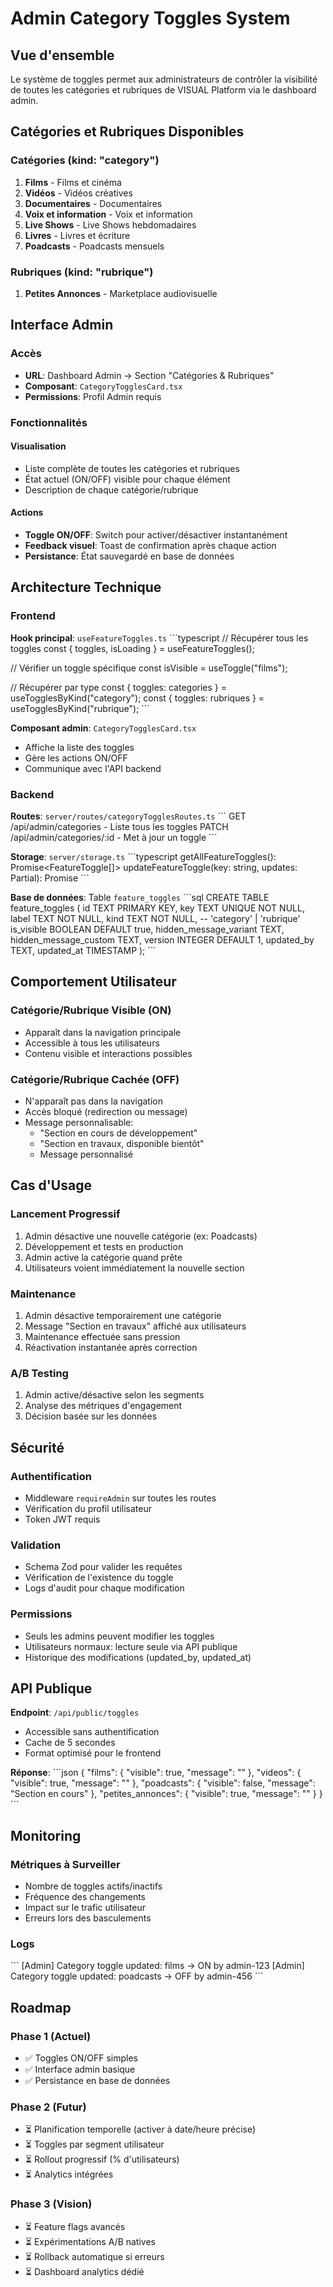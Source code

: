 # Admin Category Toggles System

## Vue d'ensemble

Le système de toggles permet aux administrateurs de contrôler la visibilité de toutes les catégories et rubriques de VISUAL Platform via le dashboard admin.

## Catégories et Rubriques Disponibles

### Catégories (kind: "category")
1. **Films** - Films et cinéma
2. **Vidéos** - Vidéos créatives
3. **Documentaires** - Documentaires
4. **Voix et information** - Voix et information
5. **Live Shows** - Live Shows hebdomadaires
6. **Livres** - Livres et écriture
7. **Poadcasts** - Poadcasts mensuels

### Rubriques (kind: "rubrique")
1. **Petites Annonces** - Marketplace audiovisuelle

## Interface Admin

### Accès
- **URL**: Dashboard Admin → Section "Catégories & Rubriques"
- **Composant**: `CategoryTogglesCard.tsx`
- **Permissions**: Profil Admin requis

### Fonctionnalités

#### Visualisation
- Liste complète de toutes les catégories et rubriques
- État actuel (ON/OFF) visible pour chaque élément
- Description de chaque catégorie/rubrique

#### Actions
- **Toggle ON/OFF**: Switch pour activer/désactiver instantanément
- **Feedback visuel**: Toast de confirmation après chaque action
- **Persistance**: État sauvegardé en base de données

## Architecture Technique

### Frontend

**Hook principal**: `useFeatureToggles.ts`
\`\`\`typescript
// Récupérer tous les toggles
const { toggles, isLoading } = useFeatureToggles();

// Vérifier un toggle spécifique
const isVisible = useToggle("films");

// Récupérer par type
const { toggles: categories } = useTogglesByKind("category");
const { toggles: rubriques } = useTogglesByKind("rubrique");
\`\`\`

**Composant admin**: `CategoryTogglesCard.tsx`
- Affiche la liste des toggles
- Gère les actions ON/OFF
- Communique avec l'API backend

### Backend

**Routes**: `server/routes/categoryTogglesRoutes.ts`
\`\`\`
GET    /api/admin/categories          - Liste tous les toggles
PATCH  /api/admin/categories/:id      - Met à jour un toggle
\`\`\`

**Storage**: `server/storage.ts`
\`\`\`typescript
getAllFeatureToggles(): Promise<FeatureToggle[]>
updateFeatureToggle(key: string, updates: Partial<FeatureToggle>): Promise<FeatureToggle>
\`\`\`

**Base de données**: Table `feature_toggles`
\`\`\`sql
CREATE TABLE feature_toggles (
  id TEXT PRIMARY KEY,
  key TEXT UNIQUE NOT NULL,
  label TEXT NOT NULL,
  kind TEXT NOT NULL, -- 'category' | 'rubrique'
  is_visible BOOLEAN DEFAULT true,
  hidden_message_variant TEXT,
  hidden_message_custom TEXT,
  version INTEGER DEFAULT 1,
  updated_by TEXT,
  updated_at TIMESTAMP
);
\`\`\`

## Comportement Utilisateur

### Catégorie/Rubrique Visible (ON)
- Apparaît dans la navigation principale
- Accessible à tous les utilisateurs
- Contenu visible et interactions possibles

### Catégorie/Rubrique Cachée (OFF)
- N'apparaît pas dans la navigation
- Accès bloqué (redirection ou message)
- Message personnalisable:
  - "Section en cours de développement"
  - "Section en travaux, disponible bientôt"
  - Message personnalisé

## Cas d'Usage

### Lancement Progressif
1. Admin désactive une nouvelle catégorie (ex: Poadcasts)
2. Développement et tests en production
3. Admin active la catégorie quand prête
4. Utilisateurs voient immédiatement la nouvelle section

### Maintenance
1. Admin désactive temporairement une catégorie
2. Message "Section en travaux" affiché aux utilisateurs
3. Maintenance effectuée sans pression
4. Réactivation instantanée après correction

### A/B Testing
1. Admin active/désactive selon les segments
2. Analyse des métriques d'engagement
3. Décision basée sur les données

## Sécurité

### Authentification
- Middleware `requireAdmin` sur toutes les routes
- Vérification du profil utilisateur
- Token JWT requis

### Validation
- Schema Zod pour valider les requêtes
- Vérification de l'existence du toggle
- Logs d'audit pour chaque modification

### Permissions
- Seuls les admins peuvent modifier les toggles
- Utilisateurs normaux: lecture seule via API publique
- Historique des modifications (updated_by, updated_at)

## API Publique

**Endpoint**: `/api/public/toggles`
- Accessible sans authentification
- Cache de 5 secondes
- Format optimisé pour le frontend

**Réponse**:
\`\`\`json
{
  "films": { "visible": true, "message": "" },
  "videos": { "visible": true, "message": "" },
  "poadcasts": { "visible": false, "message": "Section en cours" },
  "petites_annonces": { "visible": true, "message": "" }
}
\`\`\`

## Monitoring

### Métriques à Surveiller
- Nombre de toggles actifs/inactifs
- Fréquence des changements
- Impact sur le trafic utilisateur
- Erreurs lors des basculements

### Logs
\`\`\`
[Admin] Category toggle updated: films -> ON by admin-123
[Admin] Category toggle updated: poadcasts -> OFF by admin-456
\`\`\`

## Roadmap

### Phase 1 (Actuel)
- ✅ Toggles ON/OFF simples
- ✅ Interface admin basique
- ✅ Persistance en base de données

### Phase 2 (Futur)
- ⏳ Planification temporelle (activer à date/heure précise)
- ⏳ Toggles par segment utilisateur
- ⏳ Rollout progressif (% d'utilisateurs)
- ⏳ Analytics intégrées

### Phase 3 (Vision)
- ⏳ Feature flags avancés
- ⏳ Expérimentations A/B natives
- ⏳ Rollback automatique si erreurs
- ⏳ Dashboard analytics dédié
